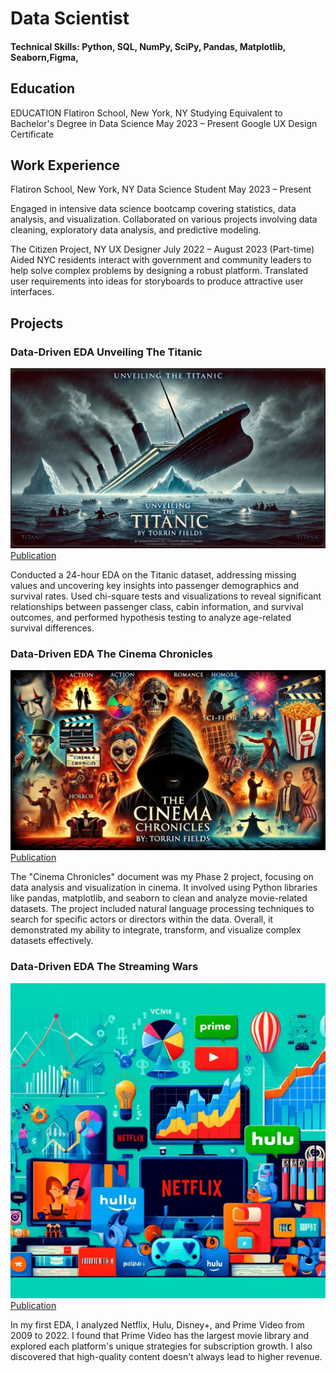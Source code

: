 # Data Scientist

#### Technical Skills: Python, SQL, NumPy, SciPy, Pandas, Matplotlib, Seaborn,Figma, 

## Education
EDUCATION
Flatiron School, New York, NY
Studying Equivalent to 
Bachelor's Degree in Data Science
May 2023 – Present
Google UX Design Certificate

## Work Experience
Flatiron School, New York, NY
Data Science Student
May 2023 – Present

Engaged in intensive data science bootcamp covering statistics, data analysis, and visualization.
Collaborated on various projects involving data cleaning, exploratory data analysis, and predictive modeling.


The Citizen Project, NY
UX Designer
July 2022 – August 2023 (Part-time)
Aided NYC residents interact with government and community leaders to help solve complex problems by designing a robust platform.
Translated user requirements into ideas for storyboards to produce attractive user interfaces.



## Projects
### Data-Driven EDA Unveiling The Titanic
![](/assets/img/tita.jpeg)
[Publication](https://github.com/Tfields77/Unveiling-The-Titanic/blob/main/Unveiling%20The%20Titanic.ipynb)

Conducted a 24-hour EDA on the Titanic dataset, addressing missing values and uncovering key insights into passenger demographics and survival rates. Used chi-square tests and visualizations to reveal significant relationships between passenger class, cabin information, and survival outcomes, and performed hypothesis testing to analyze age-related survival differences.

### Data-Driven EDA The Cinema Chronicles
![](assets/img/cookie.jpeg)
[Publication](https://github.com/Tfields77/Cinema-Chronicles/blob/main/Ciinema%20Chronicles.ipynb)

The "Cinema Chronicles" document was my Phase 2 project, focusing on data analysis and visualization in cinema. It involved using Python libraries like pandas, matplotlib, and seaborn to clean and analyze movie-related datasets. The project included natural language processing techniques to search for specific actors or directors within the data. Overall, it demonstrated my ability to integrate, transform, and visualize complex datasets effectively.

### Data-Driven EDA The Streaming Wars
![](assets/img/streamin.jpeg)
[Publication](https://github.com/Tfields77/Streaming-Wars/blob/main/Streaming_Wars.ipynb)

In my first EDA, I analyzed Netflix, Hulu, Disney+, and Prime Video from 2009 to 2022. I found that Prime Video has the largest movie library and explored each platform's unique strategies for subscription growth. I also discovered that high-quality content doesn't always lead to higher revenue.


